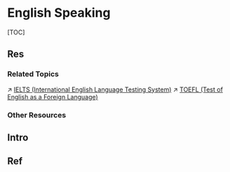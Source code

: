 # English Speaking

[TOC]



## Res
### Related Topics
↗ [IELTS (International English Language Testing System)](../../../../../../Information%20Science%20&%20Computer%20Science/🗺%20CS%20Overview/🤲🏼%20Opportunities%20&%20Career%20Development/International%20Opportunities/(CS)%20Master%20&%20PhD%20Guide%20-%20Preparation%20&%20Application/Language%20Certificates/IELTS%20(International%20English%20Language%20Testing%20System).md)
↗ [TOEFL (Test of English as a Foreign Language)](../../../../../../Information%20Science%20&%20Computer%20Science/🗺%20CS%20Overview/🤲🏼%20Opportunities%20&%20Career%20Development/International%20Opportunities/(CS)%20Master%20&%20PhD%20Guide%20-%20Preparation%20&%20Application/Language%20Certificates/TOEFL%20(Test%20of%20English%20as%20a%20Foreign%20Language).md)


### Other Resources




## Intro



## Ref
